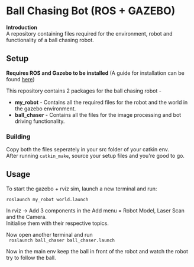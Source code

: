 # Ball Chasing Bot (ROS + GAZEBO)

**Introduction**<br>
A repository containing files required for the environment, robot and functionality of a ball chasing robot.

## Setup

**Requires ROS and Gazebo to be installed**
(A guide for installation can be found [here](http://wiki.ros.org/ROS/Installation))

This repository contains 2 packages for the ball chasing robot - 
- **my_robot** - Contains all the required files for the robot and the world in the gazebo environment.
- **ball_chaser** - Contains all the files for the image processing and bot driving functionality.

### Building
Copy both the files seperately in your src folder of your catkin env. <br>
After running `catkin_make`, source your setup files and you're good to go.

## Usage

To start the gazebo + rviz sim, launch a new terminal and run: <br>

`roslaunch my_robot world.launch`

In rviz -> Add 3 components in the Add menu = Robot Model, Laser Scan and the Camera.<br>
Initialise them with their respective topics.

Now open another terminal and run <br>
` roslaunch ball_chaser ball_chaser.launch`

Now in the main env keep the ball in front of the robot and watch the robot try to follow the ball.
